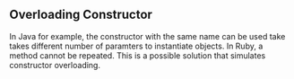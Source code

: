 ## Overloading Constructor ##

In Java for example, the constructor with the same name can be used take takes different number of paramters to instantiate objects. In Ruby, a method cannot be repeated. This is a possible solution that simulates constructor overloading.
